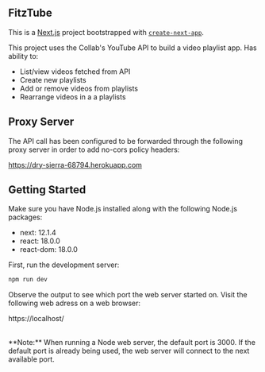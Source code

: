 ## FitzTube
This is a [Next.js](https://nextjs.org/) project bootstrapped with [`create-next-app`](https://github.com/vercel/next.js/tree/canary/packages/create-next-app).

This project uses the Collab's YouTube API to build a video playlist app. 
Has ability to:
 
 * List/view videos fetched from API
 * Create new playlists
 * Add or remove videos from playlists
 * Rearrange videos in a a playlists

## Proxy Server
The API call has been configured to be forwarded through the following proxy server in order to add no-cors policy headers:

https://dry-sierra-68794.herokuapp.com


## Getting Started

Make sure you have Node.js installed along with the following Node.js packages:
* next: 12.1.4
* react: 18.0.0
* react-dom: 18.0.0

First, run the development server:

```bash
npm run dev
```
Observe the output to see which port the web server started on. Visit the following web adress on a web browser:

https://localhost/<port>

<br>
**Note:** When running a Node web server, the default port is 3000. If the default port is already being used, the web server will connect to the next available port.






